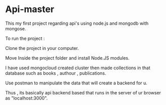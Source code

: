 # Api-master
This my first project regarding api's using node.js and mongodb with mongose.

To run the project :

Clone the project in your computer.

Move Inside the project folder and install Node.JS modules.

I have used mongocloud created cluster then made collections in that database such as books , authour , publications.

Use postman to manipulate the data that will create a backend for u.

Thus , its basically api backend based that runs in the server of ur browser as "localhost:3000".
